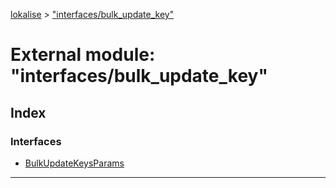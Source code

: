 [lokalise](../README.md) > ["interfaces/bulk_update_key"](../modules/_interfaces_bulk_update_key_.md)

# External module: "interfaces/bulk_update_key"

## Index

### Interfaces

* [BulkUpdateKeysParams](../interfaces/_interfaces_bulk_update_key_.bulkupdatekeysparams.md)

---

